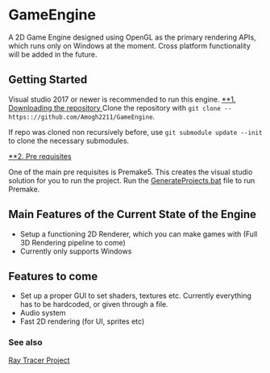 # GameEngine
A 2D Game Engine designed using OpenGL as the primary rendering APIs, which runs only on Windows at the moment. Cross platform functionality will be added in the future.

## Getting Started
Visual studio 2017 or newer is recommended to run this engine.
<ins>**1. Downloading the repository </ins>
Clone the repository with `git clone --https:://github.com/Amogh2211/GameEngine`.

If repo was cloned non recursively before, use `git submodule update --init` to clone the necessary submodules.

<ins>**2. Pre requisites </ins>

One of the main pre requisites is Premake5. This creates the visual studio solution for you to run the project. 
Run the [GenerateProjects.bat](https://github.com/Amogh2211/GameEngine/blob/main/scripts/GenerateProjects.bat) file to run Premake.

## Main Features of the Current State of the Engine
- Setup a functioning 2D Renderer, which you can make games with (Full 3D Rendering pipeline to come)
- Currently only supports Windows

## Features to come
- Set up a proper GUI to set shaders, textures etc. Currently everything has to be hardcoded, or given through a file.
- Audio system
- Fast  2D rendering (for UI, sprites etc)

### See also
[Ray Tracer Project](https://github.com/Amogh2211/raytracing)
